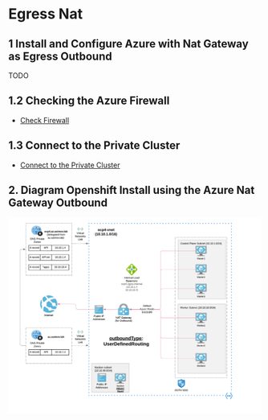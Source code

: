 # Egress Nat

## 1 Install and Configure Azure with Nat Gateway as Egress Outbound

TODO

## 1.2 Checking the Azure Firewall

* [Check Firewall](/docs/check_firewall.md)

## 1.3 Connect to the Private Cluster

* [Connect to the Private Cluster](/docs/connect-private-cluster.md)

## 2. Diagram Openshift Install using the Azure Nat Gateway Outbound

 <img align="center" width="750" src="pics/egress_azure_nat_gw.png">
